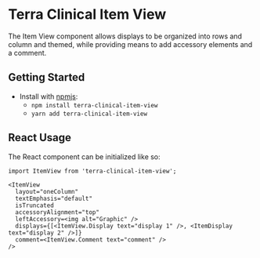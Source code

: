 # Terra Clinical Item View

The Item View component allows displays to be organized into rows and column and themed, while providing means to add accessory elements and a comment.

## Getting Started

- Install with [npmjs](https://www.npmjs.com):
  - `npm install terra-clinical-item-view`
  - `yarn add terra-clinical-item-view`

## React Usage

The React component can be initialized like so:
```
import ItemView from 'terra-clinical-item-view';

<ItemView
  layout="oneColumn"
  textEmphasis="default"
  isTruncated
  accessoryAlignment="top"
  leftAccessory=<img alt="Graphic" />
  displays={[<ItemView.Display text="display 1" />, <ItemDisplay text="display 2" />]}
  comment=<ItemView.Comment text="comment" />
/>

```
